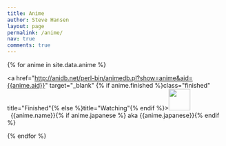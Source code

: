 ```yaml
---
title: Anime
author: Steve Hansen
layout: page
permalink: /anime/
nav: true
comments: true
---
```

{% for anime in site.data.anime %}<p>
 <a href="http://anidb.net/perl-bin/animedb.pl?show=anime&aid={{anime.aid}}" target="_blank" {% if anime.finished %}class="finished" title="Finished"{% else %}title="Watching"{% endif %}><img src="/images/{{anime.image}}" width="50">&nbsp;&nbsp;{{anime.name}}{% if anime.japanese %} aka {{anime.japanese}}{% endif %}</a>
</p>
{% endfor %}